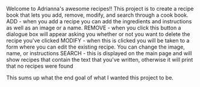 Welcome to Adrianna's awesome recipes!! This project is to create a recipe book that lets you add, remove, modify, and search through a cook book.
ADD - when you add a recipe you can add the ingredients and instructions as well as an image or a name.
REMOVE - when you click this button a dialogue box will appear asking you whether or not you want to delete the recipe you've clicked
MODIFY - when this is clicked you will be taken to a form where you can edit the existing recipe. You can change the image, name, or instructions
SEARCH - this is displayed on the main page and will show recipes that contain the text that you've written, otherwise it will print that no recipes were found

This sums up what the end goal of what I wanted this project to be.
